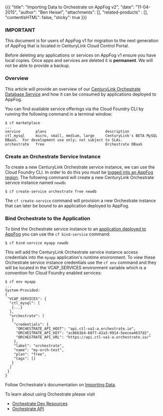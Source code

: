 {{{
  "title": "Importing Data to Orchestrate on AppFog v2",
  "date": "11-04-2015",
  "author": "Ben Heisel",
  "attachments": [],
  "related-products" : [],
  "contentIsHTML": false,
  "sticky": true
}}}

### IMPORTANT

This document is for users of AppFog v1 for migration to the next generation of AppFog that is located in CenturyLink Cloud Control Portal.

Before deleting any applications or services on AppFog v1 ensure you have local copies. Once apps and services are deleted it is **permanent**. We will not be able to provide a backup.

### Overview

This article will provide an overview of our [CenturyLink Orchestrate Database Service](https://orchestrate.io/) and how it can be consumed by applications deployed to AppFog.


You can find available service offerings via the Cloud Foundry CLI by running the following command in a terminal window:

```
$ cf marketplace
...
service       plans                           description   
ctl_mysql     micro, small, medium, large     CenturyLink's BETA MySQL DBaaS.  For development use only; not subject to SLAs.
orchestrate   free                            Orchestrate DBaaS
```

### Create an Orchestrate Service Instance

To create a new CenturyLink Orchestrate service instance, we can use the Cloud Foundry CLI. In order to do this you must be [logged into an AppFog region](../AppFog/login-using-cf-cli.md). The following command will create a new CenturyLink Orchestrate service instance named `newdb`:

```
$ cf create-service orchestrate free newdb
```

The `cf create-service` command will provision a new Orchestrate instance that can later be bound to an application deployed to AppFog.

### Bind Orchestrate to the Application

To bind the Orchestrate service instance to an [application deployed to AppFog](../AppFog/deploy-an-application.md) you can use the `cf bind-service` command:

```
$ cf bind-service myapp newdb
```

This will add the CenturyLink Orchestrate service instance access credentials into the `myapp` application's runtime environment. To view these Orchestrate service instance credentials use the `cf env` command and they will be located in the VCAP_SERVICES environment variable which is a convention for Cloud Foundry enabled services:

```
$ cf env myapp
...
System-Provided:
{
 "VCAP_SERVICES": {
  "ctl_mysql": [
   {...}
  ],
  "orchestrate": [
   {
    "credentials": {
     "ORCHESTRATE_API_HOST": "api.ctl-va1-a.orchestrate.io",
     "ORCHESTRATE_API_KEY": "ac86b1b4-68f7-42a3-9914-5eecea4637d2",
     "ORCHESTRATE_API_URL": "https://api.ctl-va1-a.orchestrate.io/"
    },
    "label": "orchestrate",
    "name": "my-orch-test",
    "plan": "free",
    "tags": []
   }
  ]
 }
}
```
Follow Orchestrate's documentation on [Importing Data](https://orchestrate.io/docs/data-import).

To learn about using Orchestrate please visit
* [Orchestrate Dev Resources](https://orchestrate.io/docs)
* [Orchestrate API](https://orchestrate.io/docs/apiref#overview)
